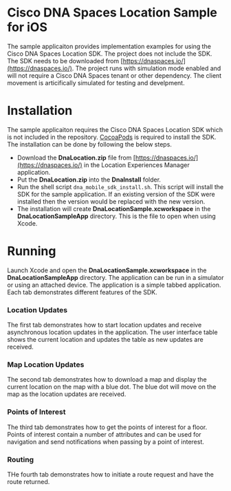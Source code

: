 # Cisco DNA Spaces Location Sample for iOS
The sample applicaiton provides implementation examples for using the Cisco DNA Spaces Location SDK. The project does not include the SDK. The SDK needs to be downloaded from [https://dnaspaces.io/](https://dnaspaces.io/). The project runs with simulation mode enabled and will not require a Cisco DNA Spaces tenant or other dependency. The client movement is articifically simulated for testing and develpment.

# Installation
The sample applicaiton requires the Cisco DNA Spaces Location SDK which is not included in the repository. [CocoaPods](https://cocoapods.org/) is required to install the SDK. The installation can be done by following the below steps.

 * Download the **DnaLocation.zip** file from [https://dnaspaces.io/](https://dnaspaces.io/) in the Location Experiences Manager application.
 * Put the **DnaLocation.zip** into the **DnaInstall** folder.
 * Run the shell script `dna_mobile_sdk_install.sh`. This script will install the SDK for the sample application. If an existing version of the SDK were installed then the version would be replaced with the new version.
 * The installation will create **DnaLocationSample.xcworkspace** in the **DnaLocationSampleApp** directory. This is the file to open when using Xcode.

# Running
Launch Xcode and open the **DnaLocationSample.xcworkspace** in the **DnaLocationSampleApp** directory. The application can be run in a simulator or using an attached device. The application is a simple tabbed application. Each tab demonstrates different features of the SDK.

### Location Updates
The first tab demonstrates how to start location updates and receive asynchronous location updates in the application. The user interface table shows the current location and updates the table as new updates are received.

### Map Location Updates
The second tab demonstrates how to download a map and display the current location on the map with a blue dot. The blue dot will move on the map as the location updates are received.

### Points of Interest
The third tab demonstrates how to get the points of interest for a floor. Points of interest contain a number of attributes and can be used for navigation and send notifications when passing by a point of interest.

### Routing
THe fourth tab demonstrates how to initiate a route request and have the route returned.
